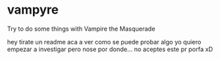 # vampyre
Try to do some things with Vampire the Masquerade

hey tirate un readme aca a ver como se puede probar algo yo quiero empezar a investigar pero nose por donde... no aceptes este pr porfa xD